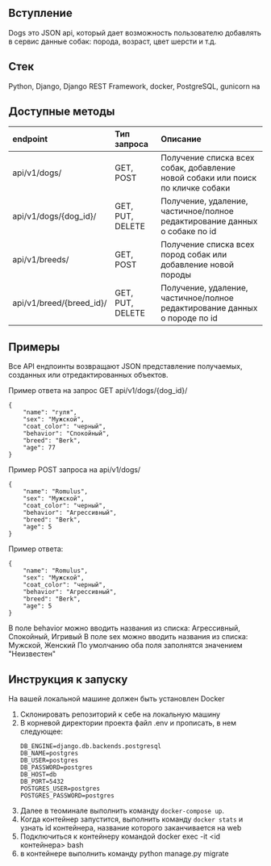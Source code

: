 ## Вступление
Dogs это JSON api, который дает возможность пользователю добавлять в сервис данные собак: порода, возраст, цвет шерсти и т.д.

## Стек
Python, Django, Django REST Framework, docker, PostgreSQL, gunicorn
на 
## Доступные методы
| endpoint | Тип запроса | Описание |
| :--- | :--- | :--- | 
| api/v1/dogs/ | GET, POST  | Получение списка всех собак, добавление новой собаки или поиск по кличке собаки|
| api/v1/dogs/{dog_id}/ | GET, PUT, DELETE  | Получение, удаление, частичное/пoлное редактирование данных о собаке по id|
| api/v1/breeds/ | GET, POST  | Получение списка всех пород собак или добавление новой породы|
| api/v1/breed/{breed_id}/ | GET, PUT, DELETE  | Получение, удаление, частичное/пoлное редактирование данных о породе по id|

## Примеры
Все API ендпоинты возвращают JSON представление получаемых, созданных или отредактированных объектов.

Пример ответа на запрос GET api/v1/dogs/{dog_id}/

    {
        "name": "гуля",
        "sex": "Мужской",
        "coat_color": "черный",
        "behavior": "Спокойный",
        "breed": "Berk",
        "age": 77
    }

Пример POST запроса на api/v1/dogs/

    {
        "name": "Romulus",
        "sex": "Мужской",
        "coat_color": "черный",
        "behavior": "Агрессивный",
        "breed": "Berk",
        "age": 5
    }
    
Пример ответа: 

    {
        "name": "Romulus",
        "sex": "Мужской",
        "coat_color": "черный",
        "behavior": "Агрессивный",
        "breed": "Berk",
        "age": 5
    }
    
В поле behavior можно вводить названия из списка: Агрессивный, Спокойный, Игривый
В поле sex можно вводить названия из списка: Мужской, Женский
По умолчанию оба поля заполнятся значением "Неизвестен"

## Инструкция к запуску
На вашей локальной машине должен быть установлен Docker
1. Склонировать репозиторий к себе на локальную машину
2. В корневой директории проекта файл .env и прописать, в нем следующее:
    ```
    DB_ENGINE=django.db.backends.postgresql
    DB_NAME=postgres
    DB_USER=postgres
    DB_PASSWORD=postgres
    DB_HOST=db
    DB_PORT=5432
    POSTGRES_USER=postgres
    POSTGRES_PASSWORD=postgres
    ```
3. Далее в теоминале выполнить команду `docker-compose up`.
4. Когда контейнер запустится, выполнить команду `docker stats` и узнать id контейнера, название которого заканчивается на web
5. Подключиться к контейнеру командой docker exec -it <id контейнера> bash
6. в контейнере выполнить команду python manage.py migrate

    
    
    
    
    
